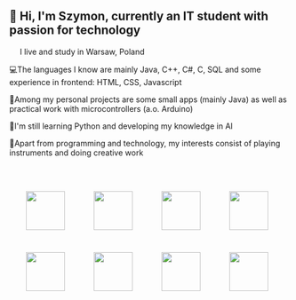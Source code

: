 ## 👋 Hi, I'm Szymon, currently an IT student with passion for technology <br/>
<p style="margin-bottom:10px;"><img src="https://github.com/user-attachments/assets/75eb44d8-cf86-4383-a67a-1833b3bdab1d" width="15" height="12" style="margin-right:1px, margin-left:2px;"> I live and study in Warsaw, Poland <br/></p>
<p style="margin-bottom:10px;">💻The languages I know are mainly Java, C++, C#, C, SQL and some experience in frontend: HTML, CSS, Javascript <br/></p>
<p style="margin-bottom:10px;">🎨Among my personal projects are some small apps (mainly Java) as well as practical work with microcontrollers (a.o. Arduino) <br/></p>
<p style="margin-bottom:10px;">🌱I'm still learning Python and developing my knowledge in AI <br/></p>
<p style="margin-bottom:10px;">🎹Apart from programming and technology, my interests consist of playing instruments and doing creative work <br/></p>
<br/>
<p style="text-align:center;">
  <img src="https://github.com/user-attachments/assets/4d2f0b31-7e47-4515-810b-d7a44f7fe661" width="70" height="70" style="margin:20px; display:inline-block;">&nbsp;&nbsp;
  <img src="https://github.com/user-attachments/assets/09cbd8ba-90f8-4143-8d14-3a1caebcc5f9" width="70" height="70" style="margin:20px; display:inline-block;">&nbsp;&nbsp;
   <img src="https://github.com/user-attachments/assets/153fa9c9-f5d1-4ccf-80c0-b02ee77b5205" width="70" height="70" style="margin:20px; display:inline-block;">&nbsp;&nbsp;
  <img src="https://github.com/user-attachments/assets/1eed5910-0f0b-49ef-a282-7b77f2cfd2a5" width="70" height="70" style="margin:20px; display:inline-block;">&nbsp;&nbsp;
  <img src="https://github.com/user-attachments/assets/6e69c5d6-5569-4911-a665-7b54720c5816" width="70" height="70" style="margin:20px; display:inline-block;">&nbsp;&nbsp;
   <img src="https://github.com/user-attachments/assets/b4240223-cde4-4313-9651-073b958ababe" width="70" height="70" style="margin:20px; display:inline-block;">&nbsp;&nbsp;
  <img src="https://github.com/user-attachments/assets/2011d576-ab6a-40d6-8aa1-32ec00c2f719" width="70" height="70" style="margin:20px; display:inline-block;">&nbsp;&nbsp;
  <img src="https://github.com/user-attachments/assets/39ee2706-e424-4cfd-a384-c2e8ecfc13d6" width="70" height="70" style="margin:20px; display:inline-block;">&nbsp;&nbsp;
 
 
</p>



